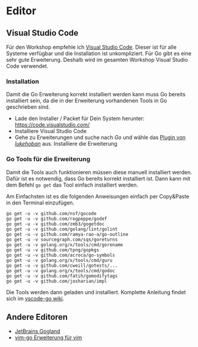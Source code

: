 # Editor

## Visual Studio Code

Für den Workshop empfehle ich [Visual Studio Code](https://code.visualstudio.com/). Dieser ist für alle Systeme verfügbar und die Installation ist unkompliziert. Für Go gibt es eine sehr gute Erweiterung. Deshalb wird im gesamten Workshop Visual Studio Code verwendet.

### Installation

Damit die Go Erweiterung korrekt installiert werden kann muss Go bereits installiert sein, da die in der Erweiterung vorhandenen Tools in Go geschrieben sind.

* Lade den Installer / Packet für Dein System herunter: https://code.visualstudio.com/
* Installiere Visual Studio Code
* Gehe zu Erweiterungen und suche nach _Go_ und wähle das [Plugin von _lukehoban_](https://marketplace.visualstudio.com/items?itemName=lukehoban.Go) aus. Installiere die Erweiterung

### Go Tools für die Erweiterung

Damit die Tools auch funktionieren müssen diese manuell installiert werden. Dafür ist es notwendig, dass Go bereits korrekt installiert ist. Dann kann mit dem Befehl `go get` das Tool einfach installiert werden.

Am Einfachsten ist es die folgenden Anweisungen einfach per Copy&Paste in den Terminal einzufügen. 

```
go get -u -v github.com/nsf/gocode
go get -u -v github.com/rogpeppe/godef
go get -u -v github.com/zmb3/gogetdoc
go get -u -v github.com/golang/lint/golint
go get -u -v github.com/ramya-rao-a/go-outline
go get -u -v sourcegraph.com/sqs/goreturns
go get -u -v golang.org/x/tools/cmd/gorename
go get -u -v github.com/tpng/gopkgs
go get -u -v github.com/acroca/go-symbols
go get -u -v golang.org/x/tools/cmd/guru
go get -u -v github.com/cweill/gotests/...
go get -u -v golang.org/x/tools/cmd/godoc
go get -u -v github.com/fatih/gomodifytags
go get -u -v github.com/josharian/impl
```
Die Tools werden dann geladen und installiert. Komplette Anleitung findet sich im [vscode-go wiki](https://github.com/Microsoft/vscode-go/wiki/Go-tools-that-the-Go-extension-depends-on).

## Andere Editoren

* [JetBrains Gogland](https://www.jetbrains.com/go/)
* [vim-go Erweiterung für vim](https://github.com/fatih/vim-go)
